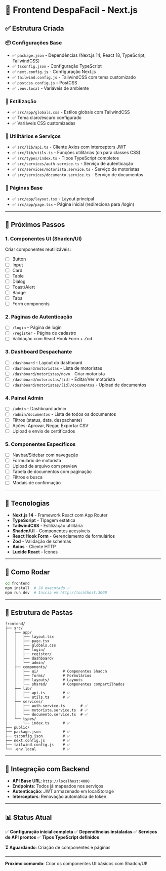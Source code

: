 # 🎨 Frontend DespaFacil - Next.js

## ✅ Estrutura Criada

### 📦 Configurações Base
- ✅ `package.json` - Dependências (Next.js 14, React 18, TypeScript, TailwindCSS)
- ✅ `tsconfig.json` - Configuração TypeScript
- ✅ `next.config.js` - Configuração Next.js
- ✅ `tailwind.config.js` - TailwindCSS com tema customizado
- ✅ `postcss.config.js` - PostCSS
- ✅ `.env.local` - Variáveis de ambiente

### 🎨 Estilização
- ✅ `src/app/globals.css` - Estilos globais com TailwindCSS
- ✅ Tema claro/escuro configurado
- ✅ Variáveis CSS customizadas

### 🔧 Utilitários e Serviços
- ✅ `src/lib/api.ts` - Cliente Axios com interceptors JWT
- ✅ `src/lib/utils.ts` - Funções utilitárias (cn para classes CSS)
- ✅ `src/types/index.ts` - Tipos TypeScript completos
- ✅ `src/services/auth.service.ts` - Serviço de autenticação
- ✅ `src/services/motorista.service.ts` - Serviço de motoristas
- ✅ `src/services/documento.service.ts` - Serviço de documentos

### 📄 Páginas Base
- ✅ `src/app/layout.tsx` - Layout principal
- ✅ `src/app/page.tsx` - Página inicial (redireciona para /login)

---

## 🚧 Próximos Passos

### 1. Componentes UI (Shadcn/UI)
Criar componentes reutilizáveis:
- [ ] Button
- [ ] Input
- [ ] Card
- [ ] Table
- [ ] Dialog
- [ ] Toast/Alert
- [ ] Badge
- [ ] Tabs
- [ ] Form components

### 2. Páginas de Autenticação
- [ ] `/login` - Página de login
- [ ] `/register` - Página de cadastro
- [ ] Validação com React Hook Form + Zod

### 3. Dashboard Despachante
- [ ] `/dashboard` - Layout do dashboard
- [ ] `/dashboard/motoristas` - Lista de motoristas
- [ ] `/dashboard/motoristas/novo` - Criar motorista
- [ ] `/dashboard/motoristas/[id]` - Editar/Ver motorista
- [ ] `/dashboard/motoristas/[id]/documentos` - Upload de documentos

### 4. Painel Admin
- [ ] `/admin` - Dashboard admin
- [ ] `/admin/documentos` - Lista de todos os documentos
- [ ] Filtros (status, data, despachante)
- [ ] Ações: Aprovar, Negar, Exportar CSV
- [ ] Upload e envio de certificados

### 5. Componentes Específicos
- [ ] Navbar/Sidebar com navegação
- [ ] Formulário de motorista
- [ ] Upload de arquivo com preview
- [ ] Tabela de documentos com paginação
- [ ] Filtros e busca
- [ ] Modais de confirmação

---

## 🎯 Tecnologias

- **Next.js 14** - Framework React com App Router
- **TypeScript** - Tipagem estática
- **TailwindCSS** - Estilização utilitária
- **Shadcn/UI** - Componentes acessíveis
- **React Hook Form** - Gerenciamento de formulários
- **Zod** - Validação de schemas
- **Axios** - Cliente HTTP
- **Lucide React** - Ícones

---

## 🚀 Como Rodar

```bash
cd frontend
npm install  # Já executado ✅
npm run dev  # Inicia em http://localhost:3000
```

---

## 📝 Estrutura de Pastas

```
frontend/
├── src/
│   ├── app/
│   │   ├── layout.tsx
│   │   ├── page.tsx
│   │   ├── globals.css
│   │   ├── login/
│   │   ├── register/
│   │   ├── dashboard/
│   │   └── admin/
│   ├── components/
│   │   ├── ui/           # Componentes Shadcn
│   │   ├── forms/        # Formulários
│   │   ├── layouts/      # Layouts
│   │   └── shared/       # Componentes compartilhados
│   ├── lib/
│   │   ├── api.ts        # ✅
│   │   └── utils.ts      # ✅
│   ├── services/
│   │   ├── auth.service.ts       # ✅
│   │   ├── motorista.service.ts  # ✅
│   │   └── documento.service.ts  # ✅
│   └── types/
│       └── index.ts      # ✅
├── public/
├── package.json          # ✅
├── tsconfig.json         # ✅
├── next.config.js        # ✅
├── tailwind.config.js    # ✅
└── .env.local            # ✅
```

---

## 🔗 Integração com Backend

- **API Base URL**: `http://localhost:4000`
- **Endpoints**: Todos já mapeados nos serviços
- **Autenticação**: JWT armazenado em localStorage
- **Interceptors**: Renovação automática de token

---

## 📊 Status Atual

✅ **Configuração inicial completa**
✅ **Dependências instaladas**
✅ **Serviços de API prontos**
✅ **Tipos TypeScript definidos**

⏳ **Aguardando**: Criação de componentes e páginas

---

**Próximo comando**: Criar os componentes UI básicos com Shadcn/UI!
